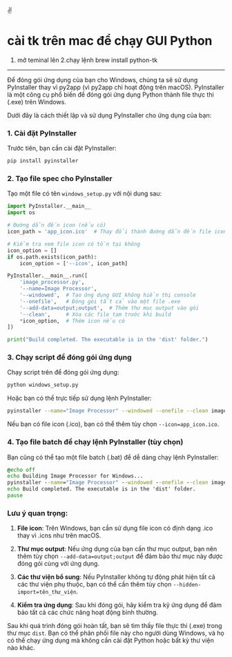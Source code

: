 ✌️   
# cài tk trên mac để chạy GUI Python
1. mở teminal lên 
2.chạy lệnh
brew install python-tk


 ---
 Để đóng gói ứng dụng của bạn cho Windows, chúng ta sẽ sử dụng PyInstaller thay vì py2app (vì py2app chỉ hoạt động trên macOS). PyInstaller là một công cụ phổ biến để đóng gói ứng dụng Python thành file thực thi (.exe) trên Windows.

Dưới đây là cách thiết lập và sử dụng PyInstaller cho ứng dụng của bạn:

### 1. Cài đặt PyInstaller

Trước tiên, bạn cần cài đặt PyInstaller:

```bash
pip install pyinstaller
```

### 2. Tạo file spec cho PyInstaller

Tạo một file có tên `windows_setup.py` với nội dung sau:

```python:windows_setup.py
import PyInstaller.__main__
import os

# Đường dẫn đến icon (nếu có)
icon_path = 'app_icon.ico'  # Thay đổi thành đường dẫn đến file icon của bạn nếu có

# Kiểm tra xem file icon có tồn tại không
icon_option = []
if os.path.exists(icon_path):
    icon_option = ['--icon', icon_path]

PyInstaller.__main__.run([
    'image_processor.py',
    '--name=Image Processor',
    '--windowed',  # Tạo ứng dụng GUI không hiển thị console
    '--onefile',   # Đóng gói tất cả vào một file .exe
    '--add-data=output;output',  # Thêm thư mục output vào gói
    '--clean',     # Xóa các file tạm trước khi build
    *icon_option,  # Thêm icon nếu có
])

print("Build completed. The executable is in the 'dist' folder.")
```

### 3. Chạy script để đóng gói ứng dụng

Chạy script trên để đóng gói ứng dụng:

```bash
python windows_setup.py
```

Hoặc bạn có thể trực tiếp sử dụng lệnh PyInstaller:

```bash
pyinstaller --name="Image Processor" --windowed --onefile --clean image_processor.py
```

Nếu bạn có file icon (.ico), bạn có thể thêm tùy chọn `--icon=app_icon.ico`.

### 4. Tạo file batch để chạy lệnh PyInstaller (tùy chọn)

Bạn cũng có thể tạo một file batch (.bat) để dễ dàng chạy lệnh PyInstaller:

```batch:build_windows.bat
@echo off
echo Building Image Processor for Windows...
pyinstaller --name="Image Processor" --windowed --onefile --clean image_processor.py
echo Build completed. The executable is in the 'dist' folder.
pause
```

### Lưu ý quan trọng:

1. **File icon**: Trên Windows, bạn cần sử dụng file icon có định dạng .ico thay vì .icns như trên macOS.

2. **Thư mục output**: Nếu ứng dụng của bạn cần thư mục output, bạn nên thêm tùy chọn `--add-data=output;output` để đảm bảo thư mục này được đóng gói cùng với ứng dụng.

3. **Các thư viện bổ sung**: Nếu PyInstaller không tự động phát hiện tất cả các thư viện phụ thuộc, bạn có thể cần thêm tùy chọn `--hidden-import=tên_thư_viện`.

4. **Kiểm tra ứng dụng**: Sau khi đóng gói, hãy kiểm tra kỹ ứng dụng để đảm bảo tất cả các chức năng hoạt động bình thường.

Sau khi quá trình đóng gói hoàn tất, bạn sẽ tìm thấy file thực thi (.exe) trong thư mục `dist`. Bạn có thể phân phối file này cho người dùng Windows, và họ có thể chạy ứng dụng mà không cần cài đặt Python hoặc bất kỳ thư viện nào khác.
